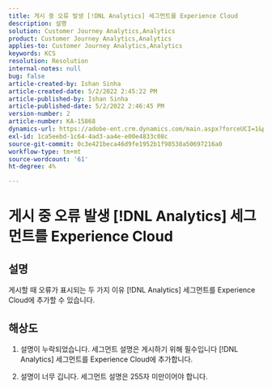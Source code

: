 ```yaml
---
title: 게시 중 오류 발생 [!DNL Analytics] 세그먼트를 Experience Cloud
description: 설명
solution: Customer Journey Analytics,Analytics
product: Customer Journey Analytics,Analytics
applies-to: Customer Journey Analytics,Analytics
keywords: KCS
resolution: Resolution
internal-notes: null
bug: false
article-created-by: Ishan Sinha
article-created-date: 5/2/2022 2:45:22 PM
article-published-by: Ishan Sinha
article-published-date: 5/2/2022 2:46:45 PM
version-number: 2
article-number: KA-15868
dynamics-url: https://adobe-ent.crm.dynamics.com/main.aspx?forceUCI=1&pagetype=entityrecord&etn=knowledgearticle&id=8c8c127a-26ca-ec11-a7b5-6045bd00dca1
exl-id: 1ca5eebd-1c64-4ad3-aa4e-e00e4833c08c
source-git-commit: 0c3e421beca46d9fe1952b1f98538a50697216a0
workflow-type: tm+mt
source-wordcount: '61'
ht-degree: 4%

---
```


# 게시 중 오류 발생 [!DNL Analytics] 세그먼트를 Experience Cloud

## 설명


게시할 때 오류가 표시되는 두 가지 이유 [!DNL Analytics] 세그먼트를 Experience Cloud에 추가할 수 있습니다.


## 해상도


1. 설명이 누락되었습니다. 세그먼트 설명은 게시하기 위해 필수입니다 [!DNL Analytics] 세그먼트를 Experience Cloud에 추가합니다.

2. 설명이 너무 깁니다. 세그먼트 설명은 255자 미만이어야 합니다.
